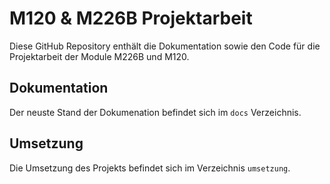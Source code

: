 # M120 & M226B Projektarbeit

Diese GitHub Repository enthält die Dokumentation sowie den Code für die Projektarbeit der Module M226B und M120.

## Dokumentation

Der neuste Stand der Dokumenation befindet sich im `docs` Verzeichnis.

## Umsetzung

Die Umsetzung des Projekts befindet sich im Verzeichnis `umsetzung`.
